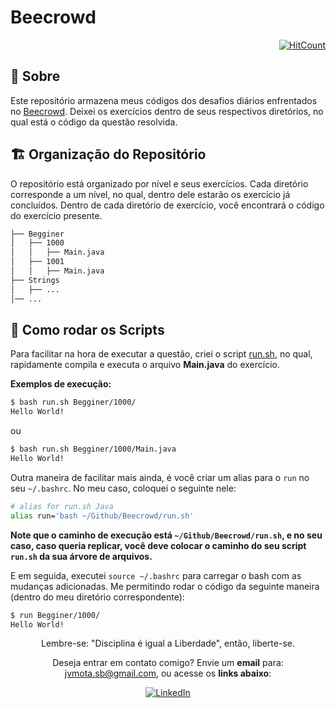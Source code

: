 # Beecrowd

<div align="right">
  
[![HitCount](https://hits.dwyl.com/JVSMOTA/Beecrowd.svg?style=flat-square)](http://hits.dwyl.com/JVSMOTA/Beecrowd)

</div>

## 📝 Sobre

Este repositório armazena meus códigos dos desafios diários enfrentados no [Beecrowd](https://judge.beecrowd.com/). Deixei os exercícios dentro de seus respectivos diretórios, no qual está o código da questão resolvida.

## 🏗️ Organização do Repositório

O repositório está organizado por nível e seus exercícios. Cada diretório corresponde a um nível, no qual, dentro dele estarão os exercício já concluídos. Dentro de cada diretório de exercício, você encontrará o código do exercício presente.

```txt
├── Begginer
│   ├── 1000
│   │   ├── Main.java
│   ├── 1001
│   │   ├── Main.java
├── Strings
│   ├── ...
│── ...
```

## 🚀 Como rodar os Scripts

Para facilitar na hora de executar a questão, criei o script [run.sh](run.sh), no qual, rapidamente compila e executa o arquivo **Main.java** do exercício.

__Exemplos de execução:__

```bash
$ bash run.sh Begginer/1000/
Hello World!
```

ou 

```bash
$ bash run.sh Begginer/1000/Main.java
Hello World!
```

Outra maneira de facilitar mais ainda, é você criar um alias para o `run` no seu `~/.bashrc`. No meu caso, coloquei o seguinte nele:

```bash
# alias for run.sh Java
alias run='bash ~/Github/Beecrowd/run.sh'
```

**Note que o caminho de execução está `~/Github/Beecrowd/run.sh`, e no seu caso, caso queria replicar, você deve colocar o caminho do seu script `run.sh` da sua árvore de arquivos.**

E em seguida, executei `source ~/.bashrc` para carregar o bash com as mudanças adicionadas. Me permitindo rodar o código da seguinte maneira (dentro do meu diretório correspondente):

```bash
$ run Begginer/1000/
Hello World!
```

<div align="center">

Lembre-se: "Disciplina é igual a Liberdade", então, liberte-se.

<p> 

Deseja entrar em contato comigo? Envie um **email** para: [jvmota.sb@gmail.com](mailto:jvmota.sb@gmail.com), ou acesse os **links abaixo**:

</p>

[![LinkedIn](https://img.shields.io/badge/linkedin-%230077B5.svg?style=for-the-badge&logo=linkedin&logoColor=white)](https://www.linkedin.com/in/jvsmota/)

</div>

